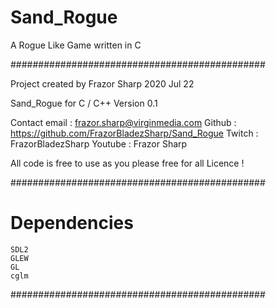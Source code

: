 # Sand_Rogue
A Rogue Like Game written in C

##############################################
 
 Project created by Frazor Sharp 2020 Jul 22

 Sand_Rogue for C / C++ Version 0.1

 Contact email         : frazor.sharp@virginmedia.com
 Github                : https://github.com/FrazorBladezSharp/Sand_Rogue
 Twitch                : FrazorBladezSharp
 Youtube               : Frazor Sharp

 All code is free to use as you please
 free for all Licence !

##############################################

# Dependencies
    SDL2
    GLEW
    GL
    cglm
    
##############################################
